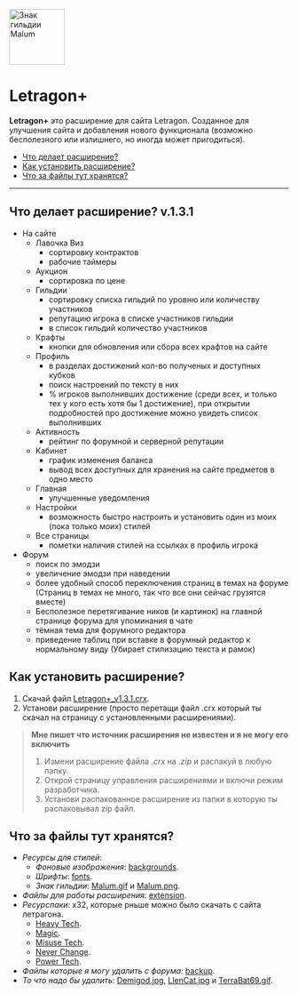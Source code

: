 <img src = "https://dangarte.github.io/Letragon/Malum.gif" width = "100" height = "100" alt = "Знак гильдии Malum"/>

# Letragon+

__Letragon+__ это расширение для сайта Letragon. Созданное для улучшения сайта и добавления нового функционала (возможно бесполезного или излишнего, но иногда может пригодиться).

- [Что делает расширение?](https://github.com/Dangarte/Letragon#что-делает-расширение-v131)
- [Как установить расширение?](https://github.com/Dangarte/Letragon#как-установить-расширение)
- [Что за файлы тут хранятся?](https://github.com/Dangarte/Letragon#что-за-файлы-тут-хранятся)
----
## Что делает расширение? **v.1.3.1**
- На сайте
    - Лавочка Виз
        - сортировку контрактов
        - рабочие таймеры
    - Аукцион
        - сортировка по цене
    - Гильдии
        - сортировку списка гильдий по уровню или количеству участников
        - репутацию игрока в списке участников гильдии
        - в список гильдий количество участников
    - Крафты
        - кнопки для обновления или сбора всех крафтов на сайте
    - Профиль
        - в разделах достижений кол-во полученых и доступных кубков
        - поиск настроений по тексту в них
        - % игроков выполнивших достижение (среди всех, и только тех у кого есть хотя бы 1 достижение), при открытии подробностей про достижение можно увидеть список выполнивших
    - Активность
        - рейтинг по форумной и серверной репутации
    - Кабинет
        - график изменения баланса
        - вывод всех доступных для хранения на сайте предметов в одно место
    - Главная
        - улучшенные уведомления
    - Настройки
        - возможность быстро настроить и установить один из моих (пока только моих) стилей
    - Все страницы
        - пометки наличия стилей на ссылках в профиль игрока
- Форум
    - поиск по эмодзи
    - увеличение эмодзи при наведении
    - более удобный способ переключения страниц в темах на форуме (Страниц в темах не много, так что все они сейчас грузятся вместе)
    - Бесполезное перетягивание ников (и картинок) на главной странице форума для упоминания в чате
    - тёмная тема для форумного редактора
    - приведение таблиц при вставке в форумный редактор к нормальному виду (Убирает стилизацию текста и рамок)

## Как установить расширение?

1. Скачай файл [Letragon+_v1.3.1.crx](https://github.com/Dangarte/Letragon/blob/master/extension/Letragon+_v1.3.1.crx).
2. Установи расширение (просто перетащи файл .crx который ты скачал на страницу с установленными расширениями).

> __Мне пишет что источник расширения не известен и я не могу его включить__
> 
> 1. Измени расширение файла _.crx_ на _.zip_ и распакуй в любую папку.
> 2. Открой страницу управления расширениями и включи режим разработчика.
> 3. Установи распакованное расширение из папки в которую ты распаковывал zip файл.

## Что за файлы тут хранятся?
- _Ресурсы для стилей_: 
    - _Фоновые изображения_: [backgrounds](https://github.com/Dangarte/Letragon/tree/master/backgrounds).
    - _Шрифты_: [fonts](https://github.com/Dangarte/Letragon/tree/master/fonts).
    - _Знак гильдии_: [Malum.gif](https://github.com/Dangarte/Letragon/blob/master/Malum.gif) и [Malum.png](https://github.com/Dangarte/Letragon/blob/master/Malum.png).
- _Файлы для работы расширения_: [extension](https://github.com/Dangarte/Letragon/tree/master/extension).
- _Ресурспаки_: х32, которые рньше можно было скачать с сайта летрагона.
    - [Heavy Tech](https://github.com/Dangarte/Letragon/blob/master/resourcepacks/F32-HeavyTech.zip).
    - [Magic](https://github.com/Dangarte/Letragon/blob/master/resourcepacks/F32-Magic.zip).
    - [Misuse Tech](https://github.com/Dangarte/Letragon/blob/master/resourcepacks/F32-MisuseTech.zip).
    - [Never Change](https://github.com/Dangarte/Letragon/blob/master/resourcepacks/F32-NeverChange.zip).
    - [Power Tech](https://github.com/Dangarte/Letragon/blob/master/resourcepacks/F32-PowerTech.zip).
- _Файлы которые я могу удалить с форума_: [backup](https://github.com/Dangarte/Letragon/tree/master/backup).
- _То что надо бы удалить_: [Demigod.jpg](https://github.com/Dangarte/Letragon/blob/master/Demigod.jpg), [LlenCat.jpg](https://github.com/Dangarte/Letragon/blob/master/LlenCat.jpg) и [TerraBat69.gif](https://github.com/Dangarte/Letragon/blob/master/TerraBat69.gif).
